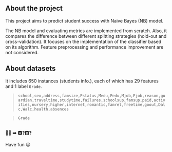 ## About the project
This project aims to predict student success with Naive Bayes (NB) model.

The NB model and evaluating metrics are implemented from scratch. Also, it compares the difference between different splitting strategies (hold-out and cross-validation). It focuses on the implementation of the classifier based on its algorithm. Feature preprocessing and performance improvement are not considered. 

## About datasets
It includes 650 instances (students info.), each of which has 29 features and 1 label `Grade`. 
>`school,sex,address,famsize,Pstatus,Medu,Fedu,Mjob,Fjob,reason,guardian,traveltime,studytime,failures,schoolsup,famsup,paid,activities,nursery,higher,internet,romantic,famrel,freetime,goout,Dalc,Walc,health,absences`

>`Grade`


## 
🧑‍🎓 ➡️ 🅰️❓🅱️❓

Have fun 😉
